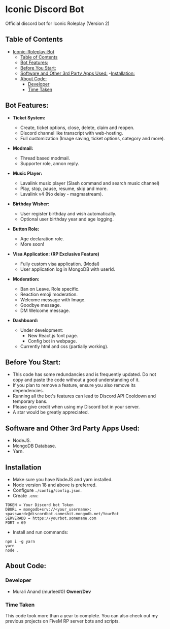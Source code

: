 # Iconic Discord Bot
Official discord bot for Iconic Roleplay (Version 2)

## Table of Contents
- [Iconic-Roleplay-Bot](#iconic-roleplay-bot)
  - [Table of Contents](#table-of-contents)
  - [Bot Features:](#bot-features)
  - [Before You Start:](#before-you-start)
  - [Software and Other 3rd Party Apps Used:](#software-and-other-3rd-party-apps-used)
  -[Installation:](#installation)
  - [About Code:](#about-code)
    - [Developer](#developer)
    - [Time Taken](#time-taken)

## Bot Features:
- **Ticket System:**
  - Create, ticket options, close, delete, claim and reopen.
  - Discord channel like transcript with web-hosting.
  - Full customization (Image saving, ticket options, category and more).

- **Modmail:**
  - Thread based modmail.
  - Supporter role, annon reply.
 
- **Music Player:**
  - Lavalink music player (Slash command and search music channel)
  - Play, stop, pause, resume, skip and more.
  - Lavalink v4 (No delay - magmastream).

- **Birthday Wisher:**
  - User register birthday and wish automatically.
  - Optional user birthday year and age logging.

- **Button Role:**
  - Age declaration role.
  - More soon!

- **Visa Application: (RP Exclusive Feature)**
  - Fully custom visa application. (Modal)
  - User application log in MongoDB with userId.

- **Moderation:**
  - Ban on Leave. Role specific.
  - Reaction emoji moderation.
  - Welcome message with Image.
  - Goodbye message.
  - DM Welcome message.

- **Dashboard:**
  - Under development:
    - New React.js font page.
    - Config bot in webpage.
  - Currently html and css (partially working).

## Before You Start:
- This code has some redundancies and is frequently updated. Do not copy and paste the code without a good understanding of it.
- If you plan to remove a feature, ensure you also remove its dependencies.
- Running all the bot's features can lead to Discord API Cooldown and temporary bans.
- Please give credit when using my Discord bot in your server.
- A star would be greatly appreciated.

## Software and Other 3rd Party Apps Used:
- NodeJS.
- MongoDB Database.
- Yarn.

## Installation
- Make sure you have NodeJS and yarn installed.
- Node version 18 and above is preferred.
- Configure `./config/config.json`.
- Create `.env`:
```shell
TOKEN = Your Discord bot Token
DBURL = mongodb+srv://<your_username>:<password>@discordbot.someshit.mongodb.net/YourBot
SERVERADD = https://yourbot.somename.com
PORT = 69
```
- Install and run commands:
```shell
npm i -g yarn
yarn
node .
```

## About Code:

### Developer
- Murali Anand (murlee#0) **Owner/Dev**

### Time Taken
This code took more than a year to complete. You can also check out my previous projects on FiveM RP server bots and scripts.